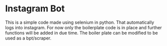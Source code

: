 # Instagram Bot

This is a simple code made using selenium in python. That automatically logs into instagram. For now only the boilerplate code is in place and further functions will be added in due time. The boiler plate can be modified to be used as a bpt/scraper.
